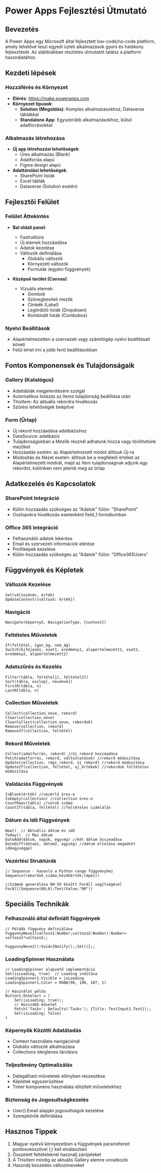 # Power Apps Fejlesztési Útmutató

## Bevezetés
A Power Apps egy Microsoft által fejlesztett low-code/no-code platform, amely lehetővé teszi egyedi üzleti alkalmazások gyors és hatékony fejlesztését. Az alábbiakban részletes útmutatót találsz a platform használatához.

## Kezdeti lépések

### Hozzáférés és Környezet
- **Elérés**: https://make.powerapps.com
- **Környezet típusok**:
  - **Solution (Megoldás)**: Komplex alkalmazásokhoz, Dataverse táblákkal
  - **Standalone App**: Egyszerűbb alkalmazásokhoz, külső adatforrásokkal

### Alkalmazás létrehozása
- **Új app létrehozási lehetőségek**:
  - Üres alkalmazás (Blank)
  - Adatforrás alapú
  - Figma design alapú
- **Adattárolási lehetőségek**:
  - SharePoint listák
  - Excel táblák
  - Dataverse (Solution esetén)

## Fejlesztői Felület

### Felület Áttekintés
- **Bal oldali panel**: 
  - Fastruktúra
  - Új elemek hozzáadása
  - Adatok kezelése
  - Változók definiálása
    - Globális változók
    - Környezeti változók
    - Formulák (egyéni függvények)

- **Középső terület (Canvas)**:
  - Vizuális elemek:
    - Gombok
    - Szövegbeviteli mezők
    - Címkék (Label)
    - Legördülő listák (Dropdown)
    - Kombinált listák (Combobox)

### Nyelvi Beállítások
- Alapértelmezetten a szervezeti vagy számítógép nyelvi beállításait követi
- Felül lehet írni a jobb fenti beállításokban

## Fontos Komponensek és Tulajdonságaik

### Gallery (Katalógus)
- Adattáblák megjelenítésére szolgál
- Automatikus listázás az Items tulajdonság beállítása után
- ThisItem: Az aktuális rekordra hivatkozás
- Szűrési lehetőségek beépítve

### Form (Űrlap)
- Új rekord hozzáadása adatbázishoz
- DataSource: adatbázis
- Tulajdonságokban a Mezők résznél adhatunk hozzá vagy törölhetünk mezőket
- Hozzáadás esetén: az Alapértelmezett módot állítsuk Új-ra
- Módosítás és Nézet esetén: állítsuk be a megfelelő értéket az Alapértelmezett módnál, majd az Item tulajdonságnak adjunk egy rekordot, különben nem jelenik meg az űrlap

## Adatkezelés és Kapcsolatok

### SharePoint Integráció
- Külön hozzáadás szükséges az "Adatok" fülön: "SharePoint"
- Oszlopokra hivatkozás esetenként field_1 formátumban

### Office 365 Integráció
- Felhasználói adatok lekérése
- Email és szervezeti információk elérése
- Profilképek kezelése
- Külön hozzáadás szükséges az "Adatok" fülön: "Office365Users"

## Függvények és Képletek

### Változók Kezelése
```
Set(változónév, érték)
UpdateContext({változó: érték})
```

### Navigáció
```
Navigate(képernyő, NavigationType, {context})
```

### Feltételes Műveletek
```
If(feltétel, igen_ág, nem_ág)
Switch(kifejezés, eset1, eredmény1, alapértelmezett1, eset2, eredmény2, alapértelmezett2)
```

### Adatszűrés és Kezelés
```
Filter(tábla, feltétel1[, feltétel2])
Sort(tábla, oszlop[, növekvő])
FirstN(tábla, n)
LastN(tábla, n)
```

### Collection Műveletek
```
Collect(collection_neve, rekord)
Clear(collection_neve)
ClearCollect(collection_neve, rekordok)
Remove(collection, rekord)
RemoveIf(collection, feltétel)
```

### Rekord Műveletek
```
Collect(adatforrás, rekord) //új rekord hozzáadása
Patch(adatforrás, rekord, változtatások) //rekord módosítása
Update(collection, régi_rekord, új_rekord) //rekord módosítása
UpdateIf(collection, feltétel, új_értékek) //rekordok feltételes módosítása
```

### Validációs Függvények
```
IsBlank(érték) //vezérlő üres-e
IsEmpty(collection) //collection üres-e
CountRows(tábla) //sorok száma
CountIf(tábla, feltétel) //feltételes számlálás
```

### Dátum és Idő Függvények
```
Now()  // Aktuális dátum és idő
Today()  // Mai dátum
DateAdd(dátum, napok, egység) //két dátum összeadása
DateDiff(dátum1, dátum2, egység) //dátum eltolása megadott időegységgel
```

### Vezérlési Struktúrák
```
// Sequence - hasonló a Python range függvényhez
Sequence(rekordok_száma;kezdőérték;lépés))

//Számok generálása 00-59 között ForAll segítségével
ForAll(Sequence(60;0);Text(Value;"00"))
```
## Speciális Technikák

### Felhasználó által definiált függvények

```
// Példák függvény definiálása
FuggvenyNeve1(valtozo1:Number;valtozo2:Number):Number= valtozo1*valtozo2;;

FuggvenyNeve2():Void={Notify();;Set()};;
```

### LoadingSpinner Használata
```
// LoadingSpinner alapvető implementáció
Set(isLoading, true)  // Loading indítása
LoadingSpinner1.Visible = isLoading
LoadingSpinner1.Color = RGBA(98, 100, 167, 1)

// Használat példa
Button1.OnSelect = (
    Set(isLoading; true);;
    // Hosszabb művelet
    Patch('Tasks'; Defaults('Tasks'); {Title: TextInput1.Text});;
    Set(isLoading; false)
)
```

### Képernyők Közötti Adatátadás
- Context használata navigációnál
- Globális változók alkalmazása
- Collections ideiglenes tárolásra

### Teljesítmény Optimalizálás
- Delegálható műveletek előnyben részesítése
- Képletek egyszerűsítése
- Timer komponens használata időzített műveletekhez

### Biztonság és Jogosultságkezelés
- User().Email alapján jogosultságok kezelése
- Szerepkörök definiálása

## Hasznos Tippek
1. Magyar nyelvű környezetben a függvények paramétereit pontosvesszővel (;) kell elválasztani
2. Összetett feltételeknél használj zárójeleket
3. A ThisItem mindig az aktuális Gallery elemre vonatkozik
4. Használj beszédes változóneveket
